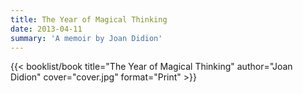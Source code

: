 ```yaml
---
title: The Year of Magical Thinking
date: 2013-04-11
summary: 'A memoir by Joan Didion'
---
```


{{< booklist/book
title="The Year of Magical Thinking"
author="Joan Didion"
cover="cover.jpg"
format="Print" >}}
